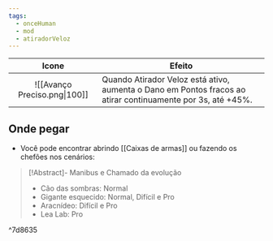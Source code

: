 ```yaml
---
tags:
  - onceHuman
  - mod
  - atiradorVeloz
---
```


|              Icone              | Efeito                                                       |
| :-----------------------------: | ------------------------------------------------------------ |
| ![[Avanço Preciso.png\|100]] |  Quando Atirador Veloz está ativo, aumenta o Dano em Pontos fracos ao atirar continuamente por 3s, até +45%. |

## Onde pegar

- Você pode encontrar abrindo [[Caixas de armas]] ou fazendo os chefões nos cenários:

> [!Abstract]- Manibus e Chamado da evolução
> - Cão das sombras: Normal  
> - Gigante esquecido: Normal, Difícil e Pro  
> - Aracnídeo: Difícil e Pro  
> - Lea Lab: Pro

^7d8635

